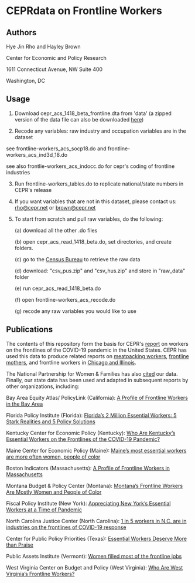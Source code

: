 # CEPRdata on Frontline Workers

## Authors

Hye Jin Rho and Hayley Brown

Center for Economic and Policy Research

1611 Connecticut Avenue, NW Suite 400

Washington, DC

## Usage

1. Download cepr_acs_1418_beta_frontline.dta from 'data' (a zipped version of the data file can also be downloaded [here](http://ceprdata.org/wp-content/acs/data/cepr_acs_1418_beta_frontline.dta.zip))

2. Recode any variables: raw industry and occupation variables are in the dataset

see frontline-workers_acs_socp18.do and frontline-workers_acs_ind3d_18.do 

see also frontlie-workers_acs_indocc.do for cepr's coding of frontline industries

3. Run frontline-workers_tables.do to replicate national/state numbers in CEPR's release

4. If you want variables that are not in this dataset, please contact us:
rho@cepr.net or brown@cepr.net

5. To start from scratch and pull raw variables, do the following:

    (a) download all the other .do files

    (b) open cepr_acs_read_1418_beta.do, set directories, and create folders. 

    (c) go to the [Census Bureau](https://www2.census.gov/programs-surveys/acs/data/pums/2018/5-Year/) to retrieve the raw data

    (d) download: "csv_pus.zip" and "csv_hus.zip" and store in "raw_data" folder

    (e) run cepr_acs_read_1418_beta.do

    (f) open frontline-workers_acs_recode.do

    (g) recode any raw variables you would like to use

## Publications
The contents of this repository form the basis for CEPR's 
[report](https://cepr.net/a-basic-demographic-profile-of-workers-in-frontline-industries/) on workers on the frontlines of the COVID-19 pandemic in the United States. 
CEPR has used this data to produce related reports on [meatpacking workers](https://cepr.net/meatpacking-workers-are-a-diverse-group-who-need-better-protections/), [frontline mothers](https://cepr.net/mothers-in-frontline-industries-deserve-better/), and frontline workers in [Chicago and Illinois](https://cepr.net/frontline-workers-chicago-and-illinois/). 

The National Partnership for Women & Families has also [cited](https://www.nationalpartnership.org/our-work/economic-justice/frontline-workers/) our data. Finally, our state data has been used and adapted in subsequent reports by other organizations, including:

Bay Area Equity Atlas/ PolicyLink (California): [A Profile of Frontline Workers in the Bay Area](https://bayareaequityatlas.org/essential-workers/)

Florida Policy Institute (Florida): [Florida’s 2 Million Essential Workers: 5 Stark Realities and 5 Policy Solutions](https://www.floridapolicy.org/posts/floridas-2-million-essential-workers-5-stark-realities-and-5-policy-solutions)

Kentucky Center for Economic Policy (Kentucky): [Who Are Kentucky’s Essential Workers on the Frontlines of the COVID-19 Pandemic?](https://kypolicy.org/who-are-kentuckys-essential-workers-on-the-frontlines-of-the-covid-19-pandemic/)

Maine Center for Economic Policy (Maine): [Maine’s most essential workers are more often women, people of color](https://mainebeacon.com/maines-most-essential-workers-are-more-often-women-people-of-color/)

Boston Indicators (Massachusetts): [A Profile of Frontline Workers in Massachusetts](https://www.bostonindicators.org/article-pages/2020/april/frontline_workers)

Montana Budget & Policy Center (Montana): [Montana’s Frontline Workers Are Mostly Women and People of Color](https://montanabudget.org/post/montanas-frontline-workers-are-mostly-women-and-people-of-color)
        
Fiscal Policy Institute (New York): [Appreciating New York’s Essential Workers at a Time of Pandemic](http://fiscalpolicy.org/wp-content/uploads/2020/04/Essential-Workers-Brief-Final.pdf)
        
North Carolina Justice Center (North Carolina): [1 in 5 workers in N.C. are in industries on the frontlines of COVID-19 response](https://www.ncjustice.org/publications/1-in-5-workers-in-n-c-are-in-industries-on-the-frontlines-of-covid-19-response/)

Center for Public Policy Priorities (Texas): [Essential Workers Deserve More than Praise](http://bettertexasblog.org/2020/04/essential-workers-deserve-more-than-praise/)
        
Public Assets Institute (Vermont): [Women filled most of the frontline jobs](https://publicassets.org/blog/women-filled-most-of-the-frontline-jobs/)
 
West Virginia Center on Budget and Policy (West Virginia): [Who Are West Virginia’s Frontline Workers?](https://wvpolicy.org/who-are-west-virginias-frontline-workers/)
